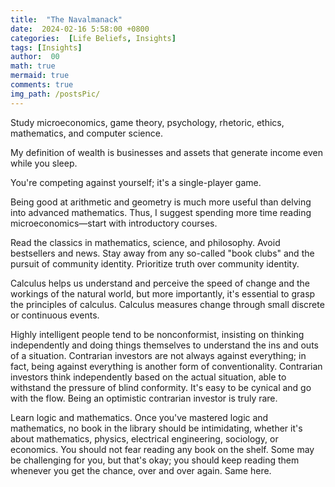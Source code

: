```yaml
---
title:  "The Navalmanack"
date:  2024-02-16 5:58:00 +0800
categories:  [Life Beliefs, Insights] 
tags: [Insights]     
author:  00                    
math: true
mermaid: true
comments: true
img_path: /postsPic/
---
```

Study microeconomics, game theory, psychology, rhetoric, ethics, mathematics, and computer science. ​​​

My definition of wealth is businesses and assets that generate income even while you sleep.

You're competing against yourself; it's a single-player game.

Being good at arithmetic and geometry is much more useful than delving into advanced mathematics. Thus, I suggest spending more time reading microeconomics—start with introductory courses.

Read the classics in mathematics, science, and philosophy. Avoid bestsellers and news. Stay away from any so-called "book clubs" and the pursuit of community identity. Prioritize truth over community identity.

Calculus helps us understand and perceive the speed of change and the workings of the natural world, but more importantly, it's essential to grasp the principles of calculus. Calculus measures change through small discrete or continuous events.


Highly intelligent people tend to be nonconformist, insisting on thinking independently and doing things themselves to understand the ins and outs of a situation. 
Contrarian investors are not always against everything; in fact, being against everything is another form of conventionality. Contrarian investors think independently based on the actual situation, able to withstand the pressure of blind conformity. It's easy to be cynical and go with the flow. Being an optimistic contrarian investor is truly rare.

Learn logic and mathematics. Once you've mastered logic and mathematics, no book in the library should be intimidating,
whether it's about mathematics, physics, electrical engineering, sociology, or economics. You should not fear reading any book on the shelf. Some may be challenging for you, but that's okay; you should keep reading them whenever you get the chance, over and over again.
Same here.
